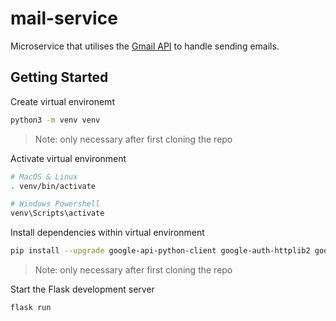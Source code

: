 # mail-service
Microservice that utilises the [Gmail API](https://developers.google.com/gmail/api/guides/sending) to handle sending emails.

## Getting Started

Create virtual environemt
```bash
python3 -m venv venv
```
> Note: only necessary after first cloning the repo

Activate virtual environment
```bash
# MacOS & Linux
. venv/bin/activate

# Windows Powershell
venv\Scripts\activate
```

Install dependencies within virtual environment
```bash
pip install --upgrade google-api-python-client google-auth-httplib2 google-auth-oauthlib Flask
```
> Note: only necessary after first cloning the repo

Start the Flask development server
```bash
flask run
```